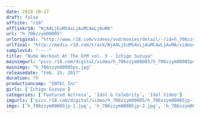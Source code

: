 ```yaml
---
date: 2018-10-27
draft: false
affsite: "r18"
afflinkr18: "NjA4LjEuMS4xLjAuMC4wLjAuMA"
url: "h_706zzym00005"
urloriginal: "http://www.r18.com/videos/vod/movies/detail/-/id=h_706zzym00005"
urlfinal: "http://media.r18.com/track/NjA4LjEuMS4xLjAuMC4wLjAuMA/videos/vod/movies/detail/-/id=h_706zzym00005"
samplevid: "----"
title: "Nude Workout At The GYM vol. 5 - Ichigo Suzuya"
mainimgurl: "pics.r18.com/digital/video/h_706zzym00005/h_706zzym00005ps.jpg"
mainimgs: "h_706zzym00005ps.jpg"
releasedate: "Feb. 15, 2017"
duration: 79
productioncomp: "INTEC Inc"
girls: ['Ichigo Suzuya']
categories: ['Featured Actress', 'Idol & Celebrity', 'Idol Video']
imgurls: ['pics.r18.com/digital/video/h_706zzym00005/h_706zzym00005jp-1.jpg', 'pics.r18.com/digital/video/h_706zzym00005/h_706zzym00005jp-2.jpg', 'pics.r18.com/digital/video/h_706zzym00005/h_706zzym00005jp-3.jpg', 'pics.r18.com/digital/video/h_706zzym00005/h_706zzym00005jp-4.jpg', 'pics.r18.com/digital/video/h_706zzym00005/h_706zzym00005jp-5.jpg', 'pics.r18.com/digital/video/h_706zzym00005/h_706zzym00005jp-6.jpg', 'pics.r18.com/digital/video/h_706zzym00005/h_706zzym00005jp-7.jpg', 'pics.r18.com/digital/video/h_706zzym00005/h_706zzym00005jp-8.jpg', 'pics.r18.com/digital/video/h_706zzym00005/h_706zzym00005jp-9.jpg', 'pics.r18.com/digital/video/h_706zzym00005/h_706zzym00005jp-10.jpg', 'pics.r18.com/digital/video/h_706zzym00005/h_706zzym00005jp-11.jpg', 'pics.r18.com/digital/video/h_706zzym00005/h_706zzym00005jp-12.jpg', 'pics.r18.com/digital/video/h_706zzym00005/h_706zzym00005jp-13.jpg', 'pics.r18.com/digital/video/h_706zzym00005/h_706zzym00005jp-14.jpg', 'pics.r18.com/digital/video/h_706zzym00005/h_706zzym00005jp-15.jpg', 'pics.r18.com/digital/video/h_706zzym00005/h_706zzym00005jp-16.jpg', 'pics.r18.com/digital/video/h_706zzym00005/h_706zzym00005jp-17.jpg', 'pics.r18.com/digital/video/h_706zzym00005/h_706zzym00005jp-18.jpg', 'pics.r18.com/digital/video/h_706zzym00005/h_706zzym00005jp-19.jpg', 'pics.r18.com/digital/video/h_706zzym00005/h_706zzym00005jp-20.jpg']
imgs: ['h_706zzym00005jp-1.jpg', 'h_706zzym00005jp-2.jpg', 'h_706zzym00005jp-3.jpg', 'h_706zzym00005jp-4.jpg', 'h_706zzym00005jp-5.jpg', 'h_706zzym00005jp-6.jpg', 'h_706zzym00005jp-7.jpg', 'h_706zzym00005jp-8.jpg', 'h_706zzym00005jp-9.jpg', 'h_706zzym00005jp-10.jpg', 'h_706zzym00005jp-11.jpg', 'h_706zzym00005jp-12.jpg', 'h_706zzym00005jp-13.jpg', 'h_706zzym00005jp-14.jpg', 'h_706zzym00005jp-15.jpg', 'h_706zzym00005jp-16.jpg', 'h_706zzym00005jp-17.jpg', 'h_706zzym00005jp-18.jpg', 'h_706zzym00005jp-19.jpg', 'h_706zzym00005jp-20.jpg']
---
```

